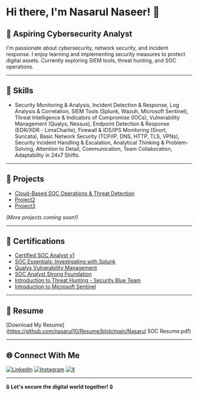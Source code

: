# Hi there, I'm Nasarul Naseer! 👋

## 🚀 Aspiring Cybersecurity Analyst  

I'm passionate about cybersecurity, network security, and incident response. I enjoy learning and implementing security measures to protect digital assets. Currently exploring SIEM tools, threat hunting, and SOC operations.

---

## 🔧 Skills
- Security Monitoring & Analysis, Incident Detection & Response, Log Analysis & Correlation, SIEM Tools (Splunk, Wazuh, Microsoft Sentinel), Threat Intelligence & Indicators of Compromise (IOCs), Vulnerability Management (Qualys, Nessus), Endpoint Detection & Response (EDR/XDR - LimaCharlie), Firewall & IDS/IPS Monitoring (Snort, Suricata), Basic Network Security (TCP/IP, DNS, HTTP, TLS, VPNs), Security Incident Handling & Escalation, Analytical Thinking & Problem-Solving, Attention to Detail, Communication, Team Collaboration, Adaptability in 24x7 Shifts.


---

## 📂 Projects
- [Cloud-Based SOC Operations & Threat Detection](https://blog.ecapuano.com/p/so-you-want-to-be-a-soc-analyst-intro)
- [Project2](#)
- [Project3](#)

_(More projects coming soon!)_

---

## 📜 Certifications
- [Certified SOC Analyst v1](https://drive.google.com/file/d/15jJZH53lRRnxAF893UZN_N9RJ-XwWuju/view?usp=drive_link)
- [SOC Essentials: Investigating with Splunk](https://drive.google.com/file/d/1_geEW4Ggdbc0C8KDe1fKM__sWqUz7FSA/view?usp=drive_link)
- [Qualys Vulnerability Management](https://drive.google.com/file/d/16bbjZmjN46-bs4-BOfVi17Ic9ihp1Los/view?usp=drive_link)
- [SOC Analyst Strong Foundation](https://www.udemy.com/certificate/UC-ad98c13f-91d6-42a0-9daf-a7c3c23f7390/)
- [Introduction to Threat Hunting - Security Blue Team](https://drive.google.com/file/d/1HbvGIuPGdUwJSMZ-VsLqTWddxrf10Q9p/view?usp=drive_link)
- [Introduction to Microsoft Sentinel](https://learn.microsoft.com/en-in/users/nasarulnaseer-0714/achievements/cf5h7jx9?ref=https%3A%2F%2Fwww.linkedin.com%2F)


---

## 📄 Resume
[Download My Resume](https://github.com/nasarul10/Resume/blob/main/Nasarul SOC Resume.pdf) 

---

## 🌐 Connect With Me
[![LinkedIn](https://img.shields.io/badge/LinkedIn-0077B5?style=for-the-badge&logo=linkedin&logoColor=white)](https://www.linkedin.com/in/nasarulnaseer/)
[![Instagram](https://img.shields.io/badge/Instagram-E4405F?style=for-the-badge&logo=instagram&logoColor=white)](https://www.instagram.com/nasarul_nazz/)
[![X](https://img.shields.io/badge/X-000000?style=for-the-badge&logo=x&logoColor=white)](https://twitter.com/YOUR-X-ID/)



---

🔒 **Let's secure the digital world together!** 🔒
